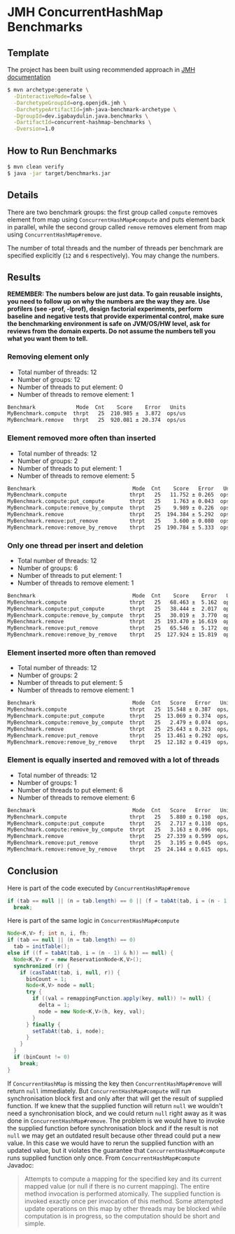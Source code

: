 # JMH ConcurrentHashMap Benchmarks

## Template
The project has been built using recommended approach in [JMH documentation](https://github.com/openjdk/jmh#preferred-usage-command-line)
```bash
$ mvn archetype:generate \
  -DinteractiveMode=false \
  -DarchetypeGroupId=org.openjdk.jmh \
  -DarchetypeArtifactId=jmh-java-benchmark-archetype \
  -DgroupId=dev.igabaydulin.java.benchmarks \
  -DartifactId=concurrent-hashmap-benchmarks \
  -Dversion=1.0
```

## How to Run Benchmarks
```bash
$ mvn clean verify
$ java -jar target/benchmarks.jar
```

## Details
There are two benchmark groups: the first group called `compute` removes element from map using
`ConcurrentHashMap#compute` and puts element back in parallel, while the second group called `remove`
removes element from map using `ConcurrentHashMap#remove`.

The number of total threads and the number of threads per benchmark are specified explicitly
(`12` and `6` respectively). You may change the numbers.

## Results
**REMEMBER: The numbers below are just data. To gain reusable insights, you need to follow up
on why the numbers are the way they are. Use profilers (see -prof, -lprof), design factorial
experiments, perform baseline and negative tests that provide experimental control, make sure
the benchmarking environment is safe on JVM/OS/HW level, ask for reviews from the domain experts.
Do not assume the numbers tell you what you want them to tell.**

### Removing element only
* Total number of threads: 12
* Number of groups: 12
* Number of threads to put element: 0
* Number of threads to remove element: 1
```bash
Benchmark             Mode  Cnt    Score    Error   Units
MyBenchmark.compute  thrpt   25  210.985 ±  3.872  ops/us
MyBenchmark.remove   thrpt   25  920.081 ± 20.374  ops/us
```

### Element removed more often than inserted
* Total number of threads: 12
* Number of groups: 2
* Number of threads to put element: 1
* Number of threads to remove element: 5
```bash
Benchmark                               Mode  Cnt    Score   Error   Units
MyBenchmark.compute                    thrpt   25   11.752 ± 0.265  ops/us
MyBenchmark.compute:put_compute        thrpt   25    1.763 ± 0.043  ops/us
MyBenchmark.compute:remove_by_compute  thrpt   25    9.989 ± 0.226  ops/us
MyBenchmark.remove                     thrpt   25  194.384 ± 5.292  ops/us
MyBenchmark.remove:put_remove          thrpt   25    3.600 ± 0.080  ops/us
MyBenchmark.remove:remove_by_remove    thrpt   25  190.784 ± 5.333  ops/us
```

### Only one thread per insert and deletion
* Total number of threads: 12
* Number of groups: 6
* Number of threads to put element: 1
* Number of threads to remove element: 1
```bash
Benchmark                               Mode  Cnt    Score    Error   Units
MyBenchmark.compute                    thrpt   25   68.463 ±  5.162  ops/us
MyBenchmark.compute:put_compute        thrpt   25   38.444 ±  2.017  ops/us
MyBenchmark.compute:remove_by_compute  thrpt   25   30.019 ±  3.770  ops/us
MyBenchmark.remove                     thrpt   25  193.470 ± 16.619  ops/us
MyBenchmark.remove:put_remove          thrpt   25   65.546 ±  5.172  ops/us
MyBenchmark.remove:remove_by_remove    thrpt   25  127.924 ± 15.819  ops/us
```

### Element inserted more often than removed
* Total number of threads: 12
* Number of groups: 2
* Number of threads to put element: 5
* Number of threads to remove element: 1
```bash
Benchmark                               Mode  Cnt   Score   Error   Units
MyBenchmark.compute                    thrpt   25  15.548 ± 0.387  ops/us
MyBenchmark.compute:put_compute        thrpt   25  13.069 ± 0.374  ops/us
MyBenchmark.compute:remove_by_compute  thrpt   25   2.479 ± 0.074  ops/us
MyBenchmark.remove                     thrpt   25  25.643 ± 0.323  ops/us
MyBenchmark.remove:put_remove          thrpt   25  13.461 ± 0.292  ops/us
MyBenchmark.remove:remove_by_remove    thrpt   25  12.182 ± 0.419  ops/us
```

### Element is equally inserted and removed with a lot of threads
* Total number of threads: 12
* Number of groups: 1
* Number of threads to put element: 6
* Number of threads to remove element: 6
```bash
Benchmark                               Mode  Cnt   Score   Error   Units
MyBenchmark.compute                    thrpt   25   5.880 ± 0.198  ops/us
MyBenchmark.compute:put_compute        thrpt   25   2.717 ± 0.110  ops/us
MyBenchmark.compute:remove_by_compute  thrpt   25   3.163 ± 0.096  ops/us
MyBenchmark.remove                     thrpt   25  27.339 ± 0.599  ops/us
MyBenchmark.remove:put_remove          thrpt   25   3.195 ± 0.045  ops/us
MyBenchmark.remove:remove_by_remove    thrpt   25  24.144 ± 0.615  ops/us
```

## Conclusion
Here is part of the code executed by `ConcurrentHashMap#remove`
```java
if (tab == null || (n = tab.length) == 0 || (f = tabAt(tab, i = (n - 1) & hash)) == null)
  break;
```

Here is part of the same logic in `ConcurrentHashMap#compute`
```java
Node<K,V> f; int n, i, fh;
if (tab == null || (n = tab.length) == 0)
  tab = initTable();
else if ((f = tabAt(tab, i = (n - 1) & h)) == null) {
  Node<K,V> r = new ReservationNode<K,V>();
  synchronized (r) {
    if (casTabAt(tab, i, null, r)) {
      binCount = 1;
      Node<K,V> node = null;
      try {
        if ((val = remappingFunction.apply(key, null)) != null) {
          delta = 1;
          node = new Node<K,V>(h, key, val);
        }
      } finally {
        setTabAt(tab, i, node);
      }
    }
  }
  if (binCount != 0)
    break;
}
```

If `ConcurrentHashMap` is missing the key then `ConcurrentHashMap#remove` will return `null`
immediately. But `ConcurrentHashMap#compute` will run synchronisation block first and only after
that will get the result of supplied function. If we knew that the supplied function will
return `null` we wouldn't need a synchronisation block, and we could return `null` right away as it
was done in `ConcurrentHashMap#remove`. The problem is we would have to invoke the supplied function
before synchronisation block and if the result is not `null` we may get an outdated result because
other thread could put a new value. In this case we would have to rerun the supplied function with
an updated value, but it violates the guarantee that `ConcurrentHashMap#compute` runs supplied
function only once. From `ConcurrentHashMap#compute` Javadoc: 

> Attempts to compute a mapping for the specified key and its current mapped value 
> (or null if there is no current mapping). The entire method invocation is performed atomically. 
> The supplied function is invoked exactly once per invocation of this method. 
> Some attempted update operations on this map by other threads may be blocked while computation 
> is in progress, so the computation should be short and simple.